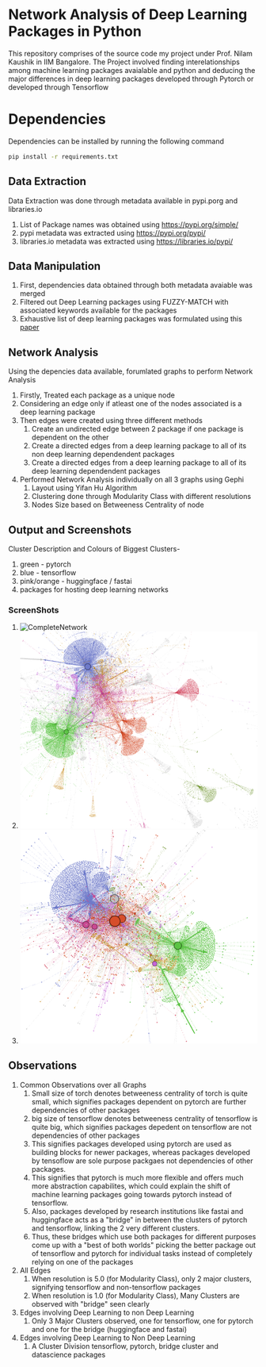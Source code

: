 # Network Analysis of Deep Learning Packages in Python
This repository comprises of the source code my project under Prof. Nilam Kaushik in IIM Bangalore. 
The Project involved finding interelationships among machine learning packages avaialable and python and deducing the major differences in deep learning packages developed through Pytorch or developed through Tensorflow

# Dependencies
Dependencies can be installed by running the following command
```bash
pip install -r requirements.txt
```
## Data Extraction
Data Extraction was done through metadata available in pypi.porg and libraries.io
1. List of Package names was obtained using https://pypi.org/simple/
2. pypi metadata was extracted using https://pypi.org/pypi/<package>
3. libraries.io metadata was extracted using https://libraries.io/pypi/<package>


## Data Manipulation
1. First, dependencies data obtained through both metadata avaiable was merged
2. Filtered out Deep Learning packages using FUZZY-MATCH with associated keywords available for the packages
3. Exhaustive list of deep learning packages was formulated using this [paper](https://mdpi-res.com/d_attachment/proceedings/proceedings-47-00009/article_deploy/proceedings-47-00009-v4.pdf?version=1594348151)


## Network Analysis
Using the depencies data available, forumlated graphs to perform Network Analysis
1. Firstly, Treated each package as a unique node
2. Considering an edge only if atleast one of the nodes associated is a deep learning package
2. Then edges were created using three different methods
    1. Create an undirected edge between 2 package if one package is dependent on the other
    2. Create a directed edges from a deep learning package to all of its non deep learning dependendent packages
    3. Create a directed edges from a deep learning package to all of its deep learning dependendent packages
3. Performed Network Analysis individually on all 3 graphs using Gephi
    1. Layout using Yifan Hu Algorithm
    2. Clustering done through Modularity Class with different resolutions
    3. Nodes Size based on Betweeness Centrality of node

## Output and Screenshots
Cluster Description and Colours of Biggest Clusters- 
1. green - pytorch
2. blue - tensorflow
3. pink/orange - huggingface / fastai    
4. packages for hosting deep learning networks 
### ScreenShots
1. ![CompleteNetwork](./Network-Analysis/filtered_nn/filtered_nn.PNG)
2. ![Edges involving Deep Learning to Non Deep Learning](./Network-Analysis/nn_edges_not_nn/nn_edges_not_nn.PNG)
3. ![Edges involving Deep Learning to Deep Learning](./Network-Analysis/nn_edges_with_nn/nn_edges_with_nn.PNG)

## Observations
1. Common Observations over all Graphs 
    1. Small size of torch denotes betweeness centrality of torch is quite small, which signifies packages dependent on pytorch are further dependencies of other packages
    2. big size of tensorflow denotes betweeness centrality of tensorflow is quite big, which signifies packages depedent on tensorflow are not dependencies of other packages
    3. This signifies packages developed using pytorch are used as building blocks for newer packages, whereas packages developed by tensoflow are sole purpose packgaes not dependencies of other packages. 
    4. This signifies that pytorch is much more flexible and offers much more abstraction capabilites, which could explain the shift of machine learning packages going towards pytorch instead of tensorflow.
    5. Also, packages developed by research institutions like fastai and huggingface acts as a "bridge" in between the clusters of pytorch and tensorflow, linking the 2 very different clusters. 
    6. Thus, these bridges which use both packages for different purposes come up with a "best of both worlds" picking the better package out of tensorflow and pytorch for individual tasks instead of completely relying on one of the packages    
2. All Edges
    1. When resolution is 5.0 (for Modularity Class), only 2 major clusters, signifying tensorflow and non-tensorflow packages
    2. When resolution is 1.0 (for Modularity Class), Many Clusters are observed with "bridge" seen clearly
3. Edges involving Deep Learning to non Deep Learning
    1. Only 3 Major Clusters observed, one for tensorflow, one for pytorch and one for the bridge (huggingface and fastai)
4. Edges involving Deep Learning to Non Deep Learning
    1. A Cluster Division tensorflow, pytorch, bridge cluster and datascience packages





